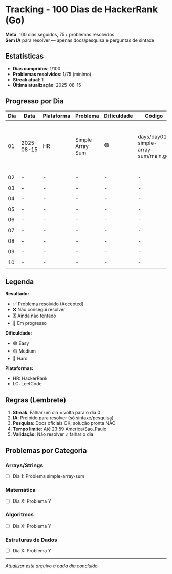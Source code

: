 # Tracking - 100 Dias de HackerRank (Go)

**Meta**: 100 dias seguidos, 75+ problemas resolvidos  
**Sem IA** para resolver — apenas docs/pesquisa e perguntas de sintaxe

## Estatísticas

- **Dias cumpridos**: 1/100
- **Problemas resolvidos**: 1/75 (mínimo)
- **Streak atual**: 1
- **Última atualização**: 2025-08-15

## Progresso por Dia

| Dia | Data | Plataforma | Problema | Dificuldade | Código | Resultado | Tempo | Notas |
|-----|------|------------|----------|-------------|--------|-----------|--------|-------|
| 01  | 2025-08-15 | HR         | Simple Array Sum | 🟢          | days/day01-simple-array-sum/main.go | ✅        | -      | Aprendi a omitir o índice no `for range` (ex.: `for _, v := range ar`). Agradecimentos ao Hitesh Choudhary. |
| 02  | -    | -          | -        | -           | -      | ⏳         | -      | -     |
| 03  | -    | -          | -        | -           | -      | ⏳         | -      | -     |
| 04  | -    | -          | -        | -           | -      | ⏳         | -      | -     |
| 05  | -    | -          | -        | -           | -      | ⏳         | -      | -     |
| 06  | -    | -          | -        | -           | -      | ⏳         | -      | -     |
| 07  | -    | -          | -        | -           | -      | ⏳         | -      | -     |
| 08  | -    | -          | -        | -           | -      | ⏳         | -      | -     |
| 09  | -    | -          | -        | -           | -      | ⏳         | -      | -     |
| 10  | -    | -          | -        | -           | -      | ⏳         | -      | -     |

<!-- Continue até o dia 100... -->

## Legenda

**Resultado:**
- ✅ Problema resolvido (Accepted)
- ❌ Não consegui resolver
- ⏳ Ainda não tentado
- 🔄 Em progresso

**Dificuldade:**
- 🟢 Easy
- 🟡 Medium  
- 🔴 Hard

**Plataformas:**
- HR: HackerRank
- LC: LeetCode

## Regras (Lembrete)

1. **Streak**: Falhar um dia = volta para o dia 0
2. **IA**: Proibido para resolver (só sintaxe/pesquisa)
3. **Pesquisa**: Docs oficiais OK, solução pronta NÃO
4. **Tempo limite**: Até 23:59 America/Sao_Paulo
5. **Validação**: Não resolver ≠ falhar o dia

## Problemas por Categoria

### Arrays/Strings
- [ ] Dia 1: Problema simple-array-sum

### Matemática
- [ ] Dia X: Problema Y

### Algoritmos
- [ ] Dia X: Problema Y

### Estruturas de Dados
- [ ] Dia X: Problema Y

---

*Atualizar este arquivo a cada dia concluído*